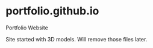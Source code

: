 # portfolio.github.io
Portfolio Website

Site started with 3D models.
Will remove those files later.
